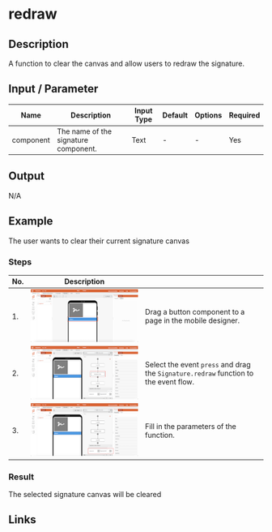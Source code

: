 # redraw

## Description

A function to clear the canvas and allow users to redraw the signature.

## Input / Parameter

| Name | Description | Input Type | Default | Options | Required |
| ------ | ------ | ------ | ------ | ------ | ------ |
| component | The name of the signature component. | Text | - | - | Yes |

## Output

N/A

<!-- Format: [![Video]({image-path})]({url-link}) -->

## Example

The user wants to clear their current signature canvas 

<!-- Share a scenario, like a user requirements. -->

### Steps

| No. | Description |  |
| ------ | ------ | ------ |
| 1. | ![](./redraw-step-1.png) | Drag a button component to a page in the mobile designer. |
| 2. | ![](./redraw-step-2.png) | Select the event `press` and drag the `Signature.redraw` function to the event flow. |
| 3. | ![](./redraw-step-3.png) | Fill in the parameters of the function. |

<!-- Show the steps and share some screenshots.

1. .....

Format: ![]({image-path}) -->

### Result

The selected signature canvas will be cleared

<!-- Explain the output.

Format: ![]({image-path}) -->

## Links
